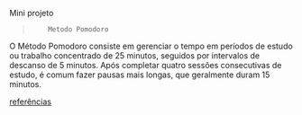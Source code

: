 Mini projeto 
>         Metodo Pomodoro

O Método Pomodoro consiste em gerenciar o tempo em períodos de estudo ou trabalho concentrado de 25 minutos, seguidos por intervalos de descanso de 5 minutos. Após completar quatro sessões consecutivas de estudo, é comum fazer pausas mais longas, que geralmente duram 15 minutos.

[referências](https://conexao.pucminas.br/blog/dicas/metodo-pomodoro-de-estudo/#:~:text=O%20Método%20Pomodoro%20é%20um,de%2015%20a%2030%20minutos.)
